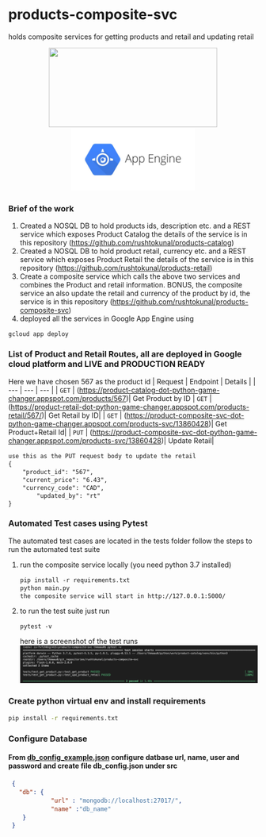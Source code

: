# products-composite-svc
holds composite services for getting products and retail and updating retail
 
<p align="center">
  <img width="340" height="160" src="https://miro.medium.com/max/1266/1*vB-cUmm1_dBBt-4JtL0u5g.jpeg">
  <img src="/tests/app_engine.jpg" width="250" title="hover text">
</p>

### Brief of the work
1. Created a NOSQL DB to hold products ids, description etc. and a REST service which exposes Product Catalog the details of the service is in this repository (https://github.com/rushtokunal/products-catalog)
2. Created a NOSQL DB to hold product retail, currency etc. and a REST service which exposes Product Retail the details of the service is in this repository (https://github.com/rushtokunal/products-retail)
3. Create a composite service which calls the above two services and combines the Product and retail information. BONUS, the composite service an also update the retail and currency of the product by id, the service is in this repository (https://github.com/rushtokunal/products-composite-svc)
4. deployed all the services in Google App Engine using
  ```
  gcloud app deploy
  ```

### List of Product and Retail Routes, all are deployed in Google cloud platform and LIVE and PRODUCTION READY
Here we have chosen 567 as the product id
| Request | Endpoint |  Details |
| --- | --- | --- |
| `GET` | (https://product-catalog-dot-python-game-changer.appspot.com/products/567)| Get Product by ID
| `GET` | (https://product-retail-dot-python-game-changer.appspot.com/products-retail/567/)| Get Retail by ID|
| `GET` | (https://product-composite-svc-dot-python-game-changer.appspot.com/products-svc/13860428)| Get Product+Retail Id|
| `PUT` | (https://product-composite-svc-dot-python-game-changer.appspot.com/products-svc/13860428)| Update Retail|

```
use this as the PUT request body to update the retail
{
	"product_id": "567",
	"current_price": "6.43",
	"currency_code": "CAD",
        "updated_by": "rt"
}
```

### Automated Test cases using Pytest
The automated test cases are located in the tests folder
follow the steps to run the automated test suite
1) run the composite service locally (you need python 3.7 installed)
   ```
   pip install -r requirements.txt
   python main.py
   the composite service will start in http://127.0.0.1:5000/
   ```
2) to run the test suite just run
   ```
   pytest -v
   ```
   here is a screenshot of the test runs
![Screenshot](/tests/test_cases_run.png)

### Create python virtual env and install requirements 
```sh
pip install -r requirements.txt
```
### Configure Database
#### From [db_config_example.json](src/db_config_example.json) configure datbase url, name, user and password and create file db_config.json under src
```json
 {
   "db": {
            "url" : "mongodb://localhost:27017/",
            "name" :"db_name"
    }
 }
``` 


